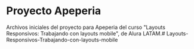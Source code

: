 # Proyecto Apeperia

Archivos iniciales del proyecto para Apeperia del curso "Layouts Responsivos: Trabajando con layouts mobile", de Alura LATAM.# Layouts-Responsivos-Trabajando-con-layouts-mobile
